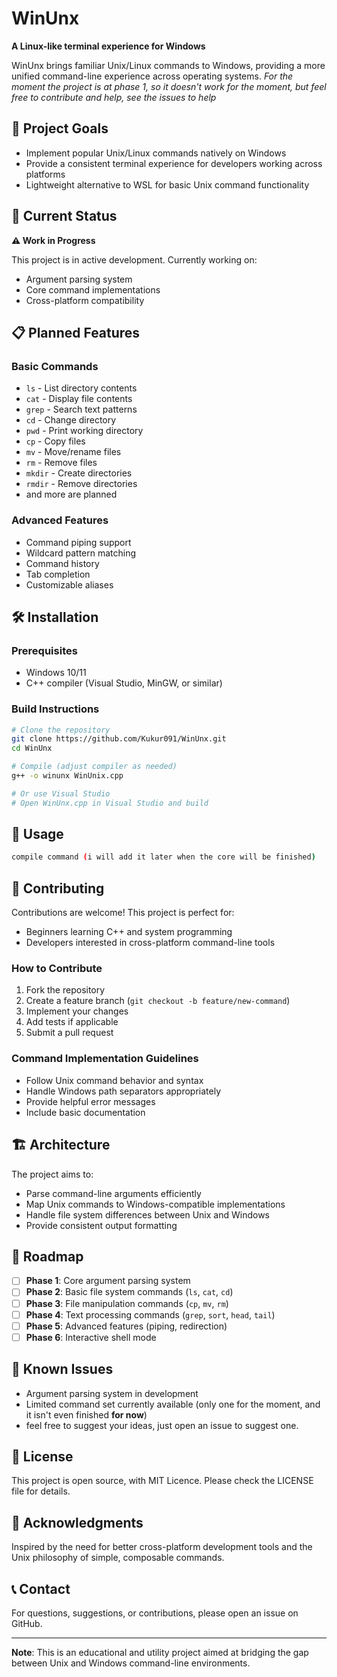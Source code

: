 # WinUnx

**A Linux-like terminal experience for Windows**

WinUnx brings familiar Unix/Linux commands to Windows, providing a more unified command-line experience across operating systems.
*For the moment the project is at phase 1, so it doesn't work for the moment, but feel free to contribute and help, see the issues to help*

## 🎯 Project Goals

- Implement popular Unix/Linux commands natively on Windows
- Provide a consistent terminal experience for developers working across platforms
- Lightweight alternative to WSL for basic Unix command functionality

## 🚀 Current Status

**⚠️ Work in Progress**

This project is in active development. Currently working on:
- Argument parsing system
- Core command implementations
- Cross-platform compatibility

## 📋 Planned Features

### Basic Commands
- `ls` - List directory contents
- `cat` - Display file contents
- `grep` - Search text patterns
- `cd` - Change directory
- `pwd` - Print working directory
- `cp` - Copy files
- `mv` - Move/rename files
- `rm` - Remove files
- `mkdir` - Create directories
- `rmdir` - Remove directories
- and more are planned

### Advanced Features
- Command piping support
- Wildcard pattern matching
- Command history
- Tab completion
- Customizable aliases

## 🛠️ Installation

### Prerequisites
- Windows 10/11
- C++ compiler (Visual Studio, MinGW, or similar)

### Build Instructions

```bash
# Clone the repository
git clone https://github.com/Kukur091/WinUnx.git
cd WinUnx

# Compile (adjust compiler as needed)
g++ -o winunx WinUnix.cpp

# Or use Visual Studio
# Open WinUnx.cpp in Visual Studio and build
```

## 📖 Usage

```bash
compile command (i will add it later when the core will be finished)
```

## 🤝 Contributing

Contributions are welcome! This project is perfect for:
- Beginners learning C++ and system programming
- Developers interested in cross-platform command-line tools

### How to Contribute
1. Fork the repository
2. Create a feature branch (`git checkout -b feature/new-command`)
3. Implement your changes
4. Add tests if applicable
5. Submit a pull request

### Command Implementation Guidelines
- Follow Unix command behavior and syntax
- Handle Windows path separators appropriately
- Provide helpful error messages
- Include basic documentation

## 🏗️ Architecture

The project aims to:
- Parse command-line arguments efficiently
- Map Unix commands to Windows-compatible implementations
- Handle file system differences between Unix and Windows
- Provide consistent output formatting

## 📝 Roadmap

- [ ] **Phase 1**: Core argument parsing system
- [ ] **Phase 2**: Basic file system commands (`ls`, `cat`, `cd`)
- [ ] **Phase 3**: File manipulation commands (`cp`, `mv`, `rm`)
- [ ] **Phase 4**: Text processing commands (`grep`, `sort`, `head`, `tail`)
- [ ] **Phase 5**: Advanced features (piping, redirection)
- [ ] **Phase 6**: Interactive shell mode

## 🐛 Known Issues

- Argument parsing system in development
- Limited command set currently available (only one for the moment, and it isn't even finished **for now**)
- feel free to suggest your ideas, just open an issue to suggest one.

## 📄 License

This project is open source, with MIT Licence. Please check the LICENSE file for details.

## 🙏 Acknowledgments

Inspired by the need for better cross-platform development tools and the Unix philosophy of simple, composable commands.

## 📞 Contact

For questions, suggestions, or contributions, please open an issue on GitHub.

---

**Note**: This is an educational and utility project aimed at bridging the gap between Unix and Windows command-line environments.
